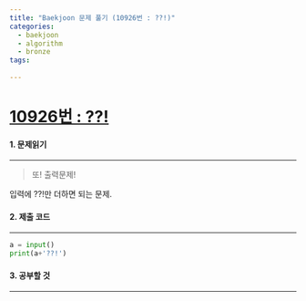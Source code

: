 ```yaml
---
title: "Baekjoon 문제 풀기 (10926번 : ??!)"
categories:
  - baekjoon
  - algorithm
  - bronze
tags:
  
---
```



# [10926번 : ??!](https://www.acmicpc.net/problem/10926)

#### 1. 문제읽기
---

> 또! 출력문제!  

입력에 ??!만 더하면 되는 문제.  

#### 2. 제출 코드 
---

```python
a = input()
print(a+'??!')
```


#### 3. 공부할 것
---

